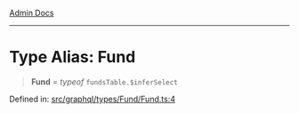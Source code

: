 [Admin Docs](/)

***

# Type Alias: Fund

> **Fund** = *typeof* `fundsTable.$inferSelect`

Defined in: [src/graphql/types/Fund/Fund.ts:4](https://github.com/gautam-divyanshu/talawa-api/blob/441b833d91882cfef7272c118419933afe47f7b6/src/graphql/types/Fund/Fund.ts#L4)
